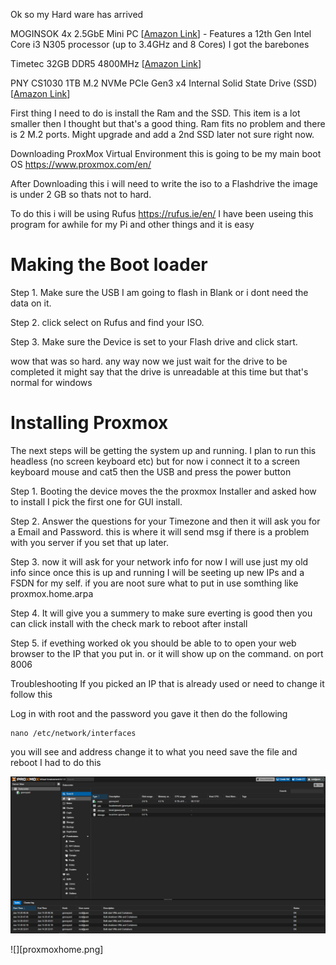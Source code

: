 Ok so my Hard ware has arrived


MOGINSOK 4x 2.5GbE Mini PC [[Amazon Link](https://amzn.to/4aKXqXf)] - Features a 12th Gen Intel Core i3 N305 processor (up to 3.4GHz and 8 Cores) I got the barebones

Timetec 32GB DDR5 4800MHz [[Amazon Link](https://amzn.to/48tV9y7)] 

PNY CS1030 1TB M.2 NVMe PCIe Gen3 x4 Internal Solid State Drive (SSD) [[Amazon Link](https://amzn.to/3HeBu9C)]

First thing I need to do is install the Ram and the SSD. This item is a lot smaller then I thought but that's a good thing. Ram fits no problem and there is 2 M.2 ports. Might upgrade and add a 2nd SSD later not sure right now. 

Downloading ProxMox Virtual Environment this is going to be my main boot OS
https://www.proxmox.com/en/

After Downloading this i will need to write the iso to a Flashdrive the image is under 2 GB so thats not to hard.

To do this i will be using Rufus https://rufus.ie/en/ I have been useing this program for awhile for my Pi and other things and it is easy


# Making the Boot loader

Step 1. Make sure the USB I am going to flash in Blank or i dont need the data on it.

Step 2. click select on Rufus and find your ISO. 

Step 3. Make sure the Device is set to your Flash drive and click start.

wow that was so hard. any way now we just wait for the drive to be completed it might say that the drive is unreadable at this time but that's normal for windows

# Installing Proxmox

The next steps will be getting the system up and running. I plan to run this headless (no screen keyboard etc) but for now i connect it to a screen keyboard mouse and cat5 then the USB and press the power button

Step 1. Booting the device moves the the proxmox Installer and asked how to install I pick the first one for GUI install. 

Step 2. Answer the questions for your Timezone  and then it will ask you for a Email and Password. this is where it will send msg if there is a problem with you server if you set that up later.

Step 3. now it will ask for your network info for now I will use just my old info since once this is up and running I will be seeting up new IPs and a FSDN for my self. if you are noot sure what to put in use somthing like proxmox.home.arpa

Step 4. It will give you a summery to make sure everting is good then you can click install with the check mark to reboot after install

Step 5. if evething worked ok you should be able to to open your web browser to the IP that you put in. or it will show up on the command. on port 8006

Troubleshooting 
If you picked an IP that is already used or need to change it follow this

Log in with root and the password you gave it then do the following

```
nano /etc/network/interfaces
```

you will see and address change it to what you need save the file and reboot I had to do this

<img src="/Projects/images/proxmoxhome.png">

![][proxmoxhome.png]
